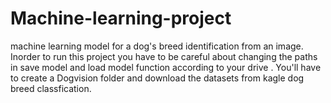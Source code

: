 # Machine-learning-project
machine learning model for a dog's breed identification from an image.
Inorder to run this project you have to be careful about changing the paths in save model and load model function according to your drive .
You'll have to create a Dogvision folder and download the datasets from kagle dog breed classfication.
